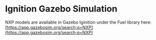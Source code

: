 # Ignition Gazebo Simulation

NXP models are available in Gazebo Iginition under the Fuel library here:\
[https://app.gazebosim.org/search;q=NXP](https://app.gazebosim.org/search;q=NXP)

